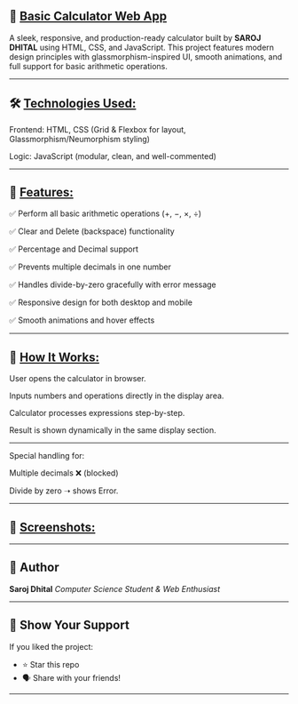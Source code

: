 ## 🧮 <u>**Basic Calculator Web App**</u>

A sleek, responsive, and production-ready calculator built by **SAROJ DHITAL** using HTML, CSS, and JavaScript.
This project features modern design principles with glassmorphism-inspired UI, smooth animations, and full support for basic arithmetic operations.
***

## 🛠️ <u>**Technologies Used:**</u>

Frontend: HTML, CSS (Grid & Flexbox for layout, Glassmorphism/Neumorphism styling)

Logic: JavaScript (modular, clean, and well-commented)
***

## 🔑 <u>**Features:**</u>

✅ Perform all basic arithmetic operations (+, −, ×, ÷)

✅ Clear and Delete (backspace) functionality

✅ Percentage and Decimal support

✅ Prevents multiple decimals in one number

✅ Handles divide-by-zero gracefully with error message

✅ Responsive design for both desktop and mobile

✅ Smooth animations and hover effects
***

## 🚀 <u>**How It Works:**</u>

User opens the calculator in browser.

Inputs numbers and operations directly in the display area.

Calculator processes expressions step-by-step.

Result is shown dynamically in the same display section.
***
Special handling for:

Multiple decimals ❌ (blocked)

Divide by zero ➝ shows Error.
***

## 📸 <u>**Screenshots:**</u>
***

## 🙌 Author

**Saroj Dhital**
*Computer Science Student & Web Enthusiast*
***
## 🌟 Show Your Support

If you liked the project:

* ⭐️ Star this repo
* 🗣 Share with your friends!
***
